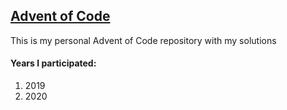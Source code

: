 ## [Advent of Code](https://adventofcode.com/2020/about)

This is my personal Advent of Code repository with my solutions

#### Years I participated:

1.  2019
2.  2020
